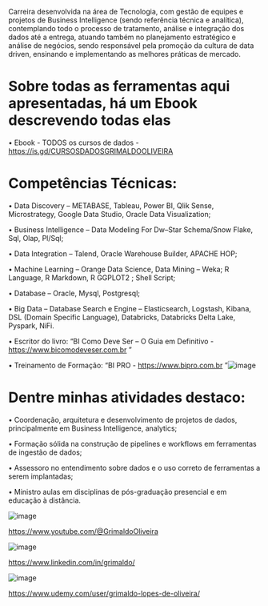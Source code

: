 Carreira desenvolvida na área de Tecnologia, com gestão de equipes e projetos de Business Intelligence (sendo referência técnica e analítica), contemplando todo o processo de tratamento, análise e integração dos dados até a entrega, atuando também no planejamento estratégico e análise de negócios, sendo responsável pela promoção da cultura de data driven, ensinando e implementando as melhores práticas de mercado.

# Sobre todas as ferramentas aqui apresentadas, há um Ebook descrevendo todas elas

• Ebook - TODOS os cursos de dados - https://is.gd/CURSOSDADOSGRIMALDOOLIVEIRA 

# Competências Técnicas: 

• Data Discovery – METABASE, Tableau, Power BI, Qlik Sense, Microstrategy, Google Data Studio, Oracle Data Visualization;

• Business Intelligence – Data Modeling For Dw–Star Schema/Snow Flake, Sql, Olap, Pl/Sql;

• Data Integration – Talend, Oracle Warehouse Builder, APACHE HOP;

• Machine Learning – Orange Data Science, Data Mining – Weka; R Language, R Markdown, R GGPLOT2 ; Shell Script;

• Database – Oracle, Mysql, Postgresql;

• Big Data – Database Search e Engine – Elasticsearch, Logstash, Kibana, DSL (Domain Specific Language), Databricks, Databricks Delta Lake, Pyspark, NiFi.

• Escritor do livro: “BI Como Deve Ser – O Guia em Definitivo - https://www.bicomodeveser.com.br ”

• Treinamento de Formação: “BI PRO - https://www.bipro.com.br ”![image](https://static.wixstatic.com/media/bfc3af_c28d7b680909455cb8cc2d4363979380~mv2.png/v1/fill/w_77,h_64,al_c,q_85,usm_0.66_1.00_0.01,enc_auto/logobi.png)





# Dentre minhas atividades destaco:

• Coordenação, arquitetura e desenvolvimento de projetos de dados, principalmente em Business Intelligence, analytics;

• Formação sólida na construção de pipelines e workflows em ferramentas de ingestão de dados;

• Assessoro no entendimento sobre dados e o uso correto de ferramentas a serem implantadas;

• Ministro aulas em disciplinas de pós-graduação presencial e em educação à distância.


![image](https://user-images.githubusercontent.com/85241884/152814695-024fc979-8668-4b91-9741-7b854ae4bfcb.png)

https://www.youtube.com/@GrimaldoOliveira

![image](https://user-images.githubusercontent.com/85241884/152815658-42ea0926-357b-4feb-9c13-58bb471d2541.png)

https://www.linkedin.com/in/grimaldo/

![image](https://upload.wikimedia.org/wikipedia/commons/thumb/e/e3/Udemy_logo.svg/220px-Udemy_logo.svg.png)

 https://www.udemy.com/user/grimaldo-lopes-de-oliveira/
